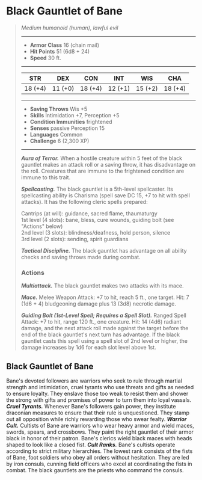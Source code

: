# Black Gauntlet of Bane
>*Medium humanoid (human), lawful evil*
>___
>- **Armor Class** 16 (chain mail)
>- **Hit Points** 51 (6d8 + 24)
>- **Speed** 30 ft.
>___
>|STR|DEX|CON|INT|WIS|CHA|
>|:---:|:---:|:---:|:---:|:---:|:---:|
>|18 (+4)|11 (+0)|18 (+4)|12 (+1)|15 (+2)|18 (+4)|
>___
>- **Saving Throws** Wis +5
>- **Skills** Intimidation +7, Perception +5
>- **Condition Immunities** frightened
>- **Senses** passive Perception 15
>- **Languages** Common
>- **Challenge** 6 (2,300 XP)
>___
>***Aura of Terror.*** When a hostile creature within 5 feet of the black gauntlet makes an attack roll or a saving throw, it has disadvantage on the roll. Creatures that are immune to the frightened condition are immune to this trait.  
>
>***Spellcasting.*** The black gauntlet is a 5th-level spellcaster. Its spellcasting ability is Charisma (spell save DC 15, +7 to hit with spell attacks). It has the following cleric spells prepared:  
>
>Cantrips (at will): guidance, sacred flame, thaumaturgy  
>1st level (4 slots): bane, bless, cure wounds, guiding bolt (see "Actions" below)  
>2nd level (3 slots): blindness/deafness, hold person, silence  
>3rd level (2 slots): sending, spirit guardians  
>
>
>***Tactical Discipline.*** The black gauntlet has advantage on all ability checks and saving throws made during combat.  
>
>### Actions
>***Multiattack.*** The black gauntlet makes two attacks with its mace.  
>
>***Mace.*** Melee Weapon Attack: +7 to hit, reach 5 ft., one target. Hit: 7 (1d6 + 4) bludgeoning damage plus 13 (3d8) necrotic damage.  
>
>***Guiding Bolt (1st-Level Spell; Requires a Spell Slot).*** Ranged Spell Attack: +7 to hit, range 120 ft., one creature. Hit: 14 (4d6) radiant damage, and the next attack roll made against the target before the end of the black gauntlet's next turn has advantage. If the black gauntlet casts this spell using a spell slot of 2nd level or higher, the damage increases by 1d6 for each slot level above 1st.
## Black Gauntlet of Bane
Bane's devoted followers are warriors who seek to rule through martial strength and intimidation, cruel tyrants who use threats and gifts as needed to ensure loyalty. They enslave those too weak to resist them and shower the strong with gifts and promises of power to turn them into loyal vassals.
***Cruel Tyrants.*** Whenever Bane's followers gain power, they institute draconian measures to ensure that their rule is unquestioned. They stamp out all opposition while richly rewarding those who swear fealty.
***Warrior Cult.*** Cultists of Bane are warriors who wear heavy armor and wield maces, swords, spears, and crossbows. They paint the right gauntlet of their armor black in honor of their patron. Bane's clerics wield black maces with heads shaped to look like a closed fist.
***Cult Ranks.*** Bane's cultists operate according to strict military hierarchies. The lowest rank consists of the fists of Bane, foot soldiers who obey all orders without hesitation. They are led by iron consuls, cunning field officers who excel at coordinating the fists in combat. The black gauntlets are the priests who command the consuls.